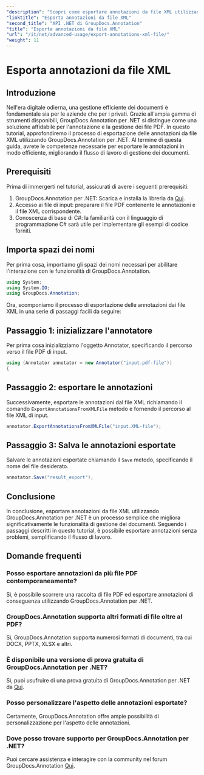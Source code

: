 ```yaml
---
"description": "Scopri come esportare annotazioni da file XML utilizzando GroupDocs.Annotation per .NET, semplificando in modo efficiente il flusso di lavoro di gestione dei documenti."
"linktitle": "Esporta annotazioni da file XML"
"second_title": "API .NET di GroupDocs.Annotation"
"title": "Esporta annotazioni da file XML"
"url": "/it/net/advanced-usage/export-annotations-xml-file/"
"weight": 11
---
```


# Esporta annotazioni da file XML

## Introduzione
Nell'era digitale odierna, una gestione efficiente dei documenti è fondamentale sia per le aziende che per i privati. Grazie all'ampia gamma di strumenti disponibili, GroupDocs.Annotation per .NET si distingue come una soluzione affidabile per l'annotazione e la gestione dei file PDF. In questo tutorial, approfondiremo il processo di esportazione delle annotazioni da file XML utilizzando GroupDocs.Annotation per .NET. Al termine di questa guida, avrete le competenze necessarie per esportare le annotazioni in modo efficiente, migliorando il flusso di lavoro di gestione dei documenti.
## Prerequisiti
Prima di immergerti nel tutorial, assicurati di avere i seguenti prerequisiti:
1. GroupDocs.Annotation per .NET: Scarica e installa la libreria da [Qui](https://releases.groupdocs.com/annotation/net/).
2. Accesso ai file di input: preparare il file PDF contenente le annotazioni e il file XML corrispondente.
3. Conoscenza di base di C#: la familiarità con il linguaggio di programmazione C# sarà utile per implementare gli esempi di codice forniti.

## Importa spazi dei nomi
Per prima cosa, importiamo gli spazi dei nomi necessari per abilitare l'interazione con le funzionalità di GroupDocs.Annotation.
```csharp
using System;
using System.IO;
using GroupDocs.Annotation;
```

Ora, scomponiamo il processo di esportazione delle annotazioni dai file XML in una serie di passaggi facili da seguire:
## Passaggio 1: inizializzare l'annotatore
Per prima cosa inizializziamo l'oggetto Annotator, specificando il percorso verso il file PDF di input.
```csharp
using (Annotator annotator = new Annotator("input.pdf-file"))
{
```
## Passaggio 2: esportare le annotazioni
Successivamente, esportare le annotazioni dal file XML richiamando il comando `ExportAnnotationsFromXMLFile` metodo e fornendo il percorso al file XML di input.
```csharp
annotator.ExportAnnotationsFromXMLFile("input.XML-file");
```
## Passaggio 3: Salva le annotazioni esportate
Salvare le annotazioni esportate chiamando il `Save` metodo, specificando il nome del file desiderato.
```csharp
annotator.Save("result_export");
```

## Conclusione
In conclusione, esportare annotazioni da file XML utilizzando GroupDocs.Annotation per .NET è un processo semplice che migliora significativamente le funzionalità di gestione dei documenti. Seguendo i passaggi descritti in questo tutorial, è possibile esportare annotazioni senza problemi, semplificando il flusso di lavoro.
## Domande frequenti
### Posso esportare annotazioni da più file PDF contemporaneamente?
Sì, è possibile scorrere una raccolta di file PDF ed esportare annotazioni di conseguenza utilizzando GroupDocs.Annotation per .NET.
### GroupDocs.Annotation supporta altri formati di file oltre al PDF?
Sì, GroupDocs.Annotation supporta numerosi formati di documenti, tra cui DOCX, PPTX, XLSX e altri.
### È disponibile una versione di prova gratuita di GroupDocs.Annotation per .NET?
Sì, puoi usufruire di una prova gratuita di GroupDocs.Annotation per .NET da [Qui](https://releases.groupdocs.com/).
### Posso personalizzare l'aspetto delle annotazioni esportate?
Certamente, GroupDocs.Annotation offre ampie possibilità di personalizzazione per l'aspetto delle annotazioni.
### Dove posso trovare supporto per GroupDocs.Annotation per .NET?
Puoi cercare assistenza e interagire con la community nel forum GroupDocs.Annotation [Qui](https://forum.groupdocs.com/c/annotation/10).